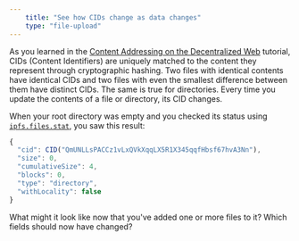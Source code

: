 ```yaml
---
    title: "See how CIDs change as data changes"
    type: "file-upload"
---
```


As you learned in the [Content Addressing on the Decentralized Web](https://proto.school/content-addressing) tutorial, CIDs (Content Identifiers) are uniquely matched to the content they represent through cryptographic hashing. Two files with identical contents have identical CIDs and two files with even the smallest difference between them have distinct CIDs. The same is true for directories. Every time you update the contents of a file or directory, its CID changes.

When your root directory was empty and you checked its status using [`ipfs.files.stat`](https://github.com/ipfs/js-ipfs/blob/master/docs/core-api/FILES.md#ipfsfilesstatpath-options), you saw this result:

```js
{
  "cid": CID("QmUNLLsPACCz1vLxQVkXqqLX5R1X345qqfHbsf67hvA3Nn"),
  "size": 0,
  "cumulativeSize": 4,
  "blocks": 0,
  "type": "directory",
  "withLocality": false
}
```

What might it look like now that you've added one or more files to it? Which fields should now have changed?

